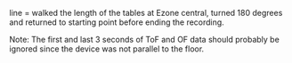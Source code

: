 line = walked the length of the tables at Ezone central, turned 180 degrees and returned to starting point before ending the recording.

Note: The first and last 3 seconds of ToF and OF data should probably be ignored since the device was not parallel to the floor.
